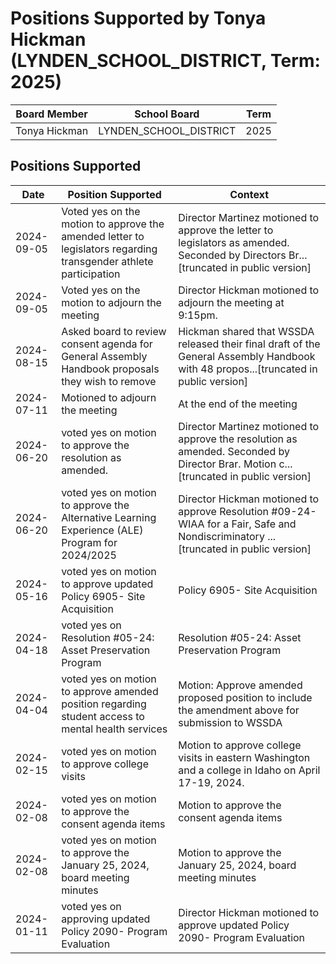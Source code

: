 # Positions Supported by Tonya Hickman (LYNDEN_SCHOOL_DISTRICT, Term: 2025)

| Board Member | School Board | Term |
|--------------|--------------|------|
| Tonya Hickman | LYNDEN_SCHOOL_DISTRICT | 2025 |

## Positions Supported

| Date       | Position Supported           | Context            |
|------------|------------------------------|--------------------|
| 2024-09-05 | Voted yes on the motion to approve the amended letter to legislators regarding transgender athlete participation | Director Martinez motioned to approve the letter to legislators as amended. Seconded by Directors Br...[truncated in public version] |
| 2024-09-05 | Voted yes on the motion to adjourn the meeting | Director Hickman motioned to adjourn the meeting at 9:15pm. |
| 2024-08-15 | Asked board to review consent agenda for General Assembly Handbook proposals they wish to remove | Hickman shared that WSSDA released their final draft of the General Assembly Handbook with 48 propos...[truncated in public version] |
| 2024-07-11 | Motioned to adjourn the meeting | At the end of the meeting |
| 2024-06-20 | voted yes on motion to approve the resolution as amended. | Director Martinez motioned to approve the resolution as amended. Seconded by Director Brar. Motion c...[truncated in public version] |
| 2024-06-20 | voted yes on motion to approve the Alternative Learning Experience (ALE) Program for 2024/2025 | Director Hickman motioned to approve Resolution #09-24- WIAA for a Fair, Safe and Nondiscriminatory ...[truncated in public version] |
| 2024-05-16 | voted yes on motion to approve updated Policy 6905- Site Acquisition | Policy 6905- Site Acquisition |
| 2024-04-18 | voted yes on Resolution #05-24: Asset Preservation Program | Resolution #05-24: Asset Preservation Program |
| 2024-04-04 | voted yes on motion to approve amended position regarding student access to mental health services | Motion: Approve amended proposed position to include the amendment above for submission to WSSDA |
| 2024-02-15 | voted yes on motion to approve college visits | Motion to approve college visits in eastern Washington and a college in Idaho on April 17-19, 2024. |
| 2024-02-08 | voted yes on motion to approve the consent agenda items | Motion to approve the consent agenda items |
| 2024-02-08 | voted yes on motion to approve the January 25, 2024, board meeting minutes | Motion to approve the January 25, 2024, board meeting minutes |
| 2024-01-11 | voted yes on approving updated Policy 2090- Program Evaluation | Director Hickman motioned to approve updated Policy 2090- Program Evaluation |

